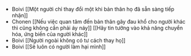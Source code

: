 - Boivi [[Một người chỉ thay đổi một khi bản thân họ đã sẵn sàng tiếp nhận]]
- Chonen [[Nếu việc quan tâm đến bản thân gây đau khổ cho người khác thì cũng không cần phải áy náy]] [[Hãy tin tưởng vào khả năng chuyển hóa, ứng biến của người khác]]
- Boivi [[Người ngoài không có tư cách thay họ]]
- Boivi [[Sẽ luôn có người làm hại mình]]